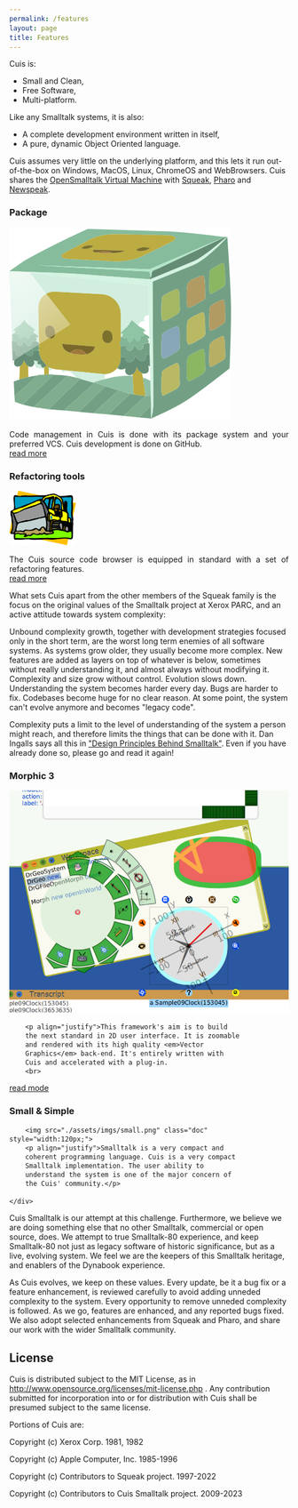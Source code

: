 ```yaml
---
permalink: /features
layout: page
title: Features
---
```


Cuis is:

- Small and Clean,
- Free Software,
- Multi-platform.
 
Like any Smalltalk systems, it is also:

- A complete development environment written in itself,
- A pure, dynamic Object Oriented language.

Cuis assumes very little on the underlying platform, and this lets it run out-of-the-box on Windows, MacOS, Linux, ChromeOS and WebBrowsers. Cuis shares the [OpenSmalltalk Virtual Machine](http://www.opensmalltalk.org) with [Squeak](http://squeak.org), [Pharo](http://pharo.org) and [Newspeak](http://newspeaklanguage.org).


<div class="row">
	<div class="col">
		<h3>Package</h3>
		<img src="./assets/imgs/package.png" class="doc">
		<p align="justify">Code management in Cuis is done
		with its package system and your preferred VCS. Cuis
		development is done on GitHub.
		<br>
		<a href="https://github.com/Cuis-Smalltalk/Cuis-Smalltalk-Dev/blob/master/Documentation/CodeManagementInCuis.md">read more</a></p>
</div>

<div class="col">
		<h3>Refactoring tools</h3>
		<img src="./assets/imgs/refactoring.png" class="doc" style="width:120px;">
		<p align="justify">The Cuis source code browser is
		equipped in standard with a set of refactoring
		features.
		<br><a href="https://github.com/hernanwilkinson/Cuis-Smalltalk-Refactoring">read more</a></p>
	</div>
</div>

What sets Cuis apart from the other members of the Squeak family is the focus on the original values of the Smalltalk project at Xerox PARC, and an active attitude towards system complexity:

Unbound complexity growth, together with development strategies focused only in the short term, are the worst long term enemies of all software systems. As systems grow older, they usually become more complex. New features are added as layers on top of whatever is below, sometimes without really understanding it, and almost always without modifying it. Complexity and size grow without control. Evolution slows down. Understanding the system becomes harder every day. Bugs are harder to fix. Codebases become huge for no clear reason. At some point, the system can't evolve anymore and becomes "legacy code".

Complexity puts a limit to the level of understanding of the system a person might reach, and therefore limits the things that can be done with it. Dan Ingalls says all this in ["Design Principles Behind Smalltalk"](http://www.cs.virginia.edu/~evans/cs655/readings/smalltalk.html). Even if you have already done so, please go and read it again!


<div class="row">
	<div class="col">
		<h3>Morphic 3</h3>
		<img src="./assets/imgs/morphic3.png" class="doc">

		<p align="justify">This framework's aim is to build
		the next standard in 2D user interface. It is zoomable
		and rendered with its high quality <em>Vector
		Graphics</em> back-end. It's entirely written with
		Cuis and accelerated with a plug-in.
		<br>
<a href="http://www.jvuletich.org/Morphic3/Morphic3-201006.html">read mode</a></p>
</div>

<div class="col">
		<h3>Small & Simple</h3>
		
		<img src="./assets/imgs/small.png" class="doc" style="width:120px;">
		<p align="justify">Smalltalk is a very compact and
		coherent programming language. Cuis is a very compact
		Smalltalk implementation. The user ability to
		understand the system is one of the major concern of
		the Cuis' community.</p>

	</div>
</div>



Cuis Smalltalk is our attempt at this challenge. Furthermore, we believe we are doing something else that no other Smalltalk, commercial or open source, does. We attempt to true Smalltalk-80 experience, and keep Smalltalk-80 not just as legacy software of historic significance, but as a live, evolving system. We feel we are the keepers of this Smalltalk heritage, and enablers of the Dynabook experience.

As Cuis evolves, we keep on these values. Every update, be it a bug fix or a feature enhancement, is reviewed carefully to avoid adding unneded complexity to the system. Every opportunity to remove unneded complexity is followed. As we go, features are enhanced, and any reported bugs fixed. We also adopt selected enhancements from Squeak and Pharo, and share our work with the wider Smalltalk community.



## License

Cuis is distributed subject to the MIT License, as in http://www.opensource.org/licenses/mit-license.php . Any contribution submitted for incorporation into or for distribution with Cuis shall be presumed subject to the same license.

Portions of Cuis are:

Copyright (c) Xerox Corp. 1981, 1982

Copyright (c) Apple Computer, Inc. 1985-1996

Copyright (c) Contributors to Squeak project. 1997-2022

Copyright (c) Contributors to Cuis Smalltalk project. 2009-2023
